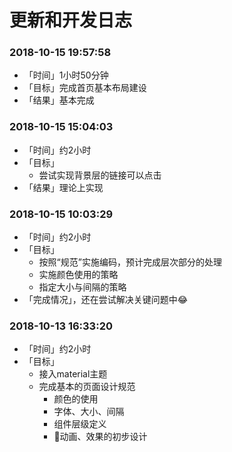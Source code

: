 更新和开发日志
============

### 2018-10-15 19:57:58
- 「时间」1小时50分钟
- 「目标」完成首页基本布局建设
- 「结果」基本完成

### 2018-10-15 15:04:03
- 「时间」约2小时
- 「目标」
    - 尝试实现背景层的链接可以点击
- 「结果」理论上实现

### 2018-10-15 10:03:29
- 「时间」约2小时
- 「目标」
    - 按照“规范”实施编码，预计完成层次部分的处理
    - 实施颜色使用的策略
    - 指定大小与间隔的策略
- 「完成情况」，还在尝试解决关键问题中😂

### 2018-10-13 16:33:20
- 「时间」约2小时
- 「目标」
    - 接入material主题
    - 完成基本的页面设计规范
        - 颜色的使用
        - 字体、大小、间隔
        - 组件层级定义
        - 动画、效果的初步设计